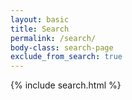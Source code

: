 ```yaml
---
layout: basic
title: Search
permalink: /search/
body-class: search-page
exclude_from_search: true
---
```


{% include search.html %}